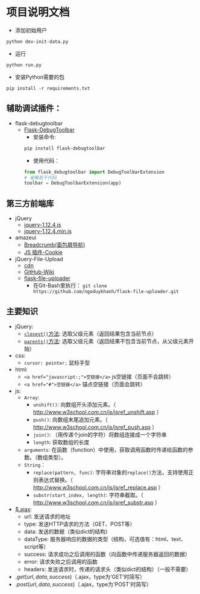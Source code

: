 # 项目说明文档

* 添加初始用户
```shell
python dev-init-data.py
```
* 运行
```shell
python run.py
```
* 安装Python需要的包
```shell
pip install -r requirements.txt
```

## 辅助调试插件：
* flask-debugtoolbar
    - [Flask-DebugToolbar](https://flask-debugtoolbar.readthedocs.io/)
        + 安装命令: 
        ```bash
        pip install flask-debugtoolbar
        ```
        + 使用代码：
        ```python
        from flask_debugtoolbar import DebugToolbarExtension
        # 省略若干代码
        toolbar = DebugToolbarExtension(app)
        ```

## 第三方前端库
* jQuery
    - [jquery-1.12.4.js](http://code.jquery.com/jquery-1.12.4.js)
    - [jquery-1.12.4.min.js](http://code.jquery.com/jquery-1.12.4.min.js)
* amazeui
    - [Breadcrumb\(面包屑导航\)](http://www.amazeui.org/css/breadcrumb)
    - [JS 插件-Cookie](http://www.amazeui.org/javascript/cookie)
* jQuery-File-Upload
    - [cdn](https://cdnjs.com/libraries/blueimp-file-upload)
    - [GitHub-Wiki](https://github.com/blueimp/jQuery-File-Upload/wiki)
    - [flask-file-uploader](https://github.com/ngoduykhanh/flask-file-uploader)
        + 在Git-Bash里执行： `git clone https://github.com/ngoduykhanh/flask-file-uploader.git`

## 主要知识
* jQuery:
    - [`closest()`方法](http://www.css88.com/jqapi-1.9/closest/): 选取父级元素（返回结果包含当前节点）
    - [`parents()`方法](http://www.css88.com/jqapi-1.9/parents/): 选取父级元素（返回结果不包含当前节点，从父级元素开始）
* css:
    - `cursor: pointer;` 鼠标手型
* html:
    - `<a href="javascript:;">空链接</a>` js空链接（页面不会跳转）
    - `<a href="#">空链接</a>` 锚点空链接（页面会跳转）
* js:
    - `Array`:
        + `unshift()`: 向数组开头添加元素。（ http://www.w3school.com.cn/js/jsref_unshift.asp ）
        + `push()`: 向数组末尾追加元素。（ http://www.w3school.com.cn/js/jsref_push.asp ）
        + `join()`: （用传递个join的字符）将数组连接成一个字符串
        + `length`: 获取数组的长度
    - `arguments`: 在函数（function）中使用，获取调用函数时传递给函数的参数。（数组类型）。
    - `String`：
        + `replace(pattern, func)`: 字符串对象的`replace()`方法，支持使用正则表达式替换。（ http://www.w3school.com.cn/js/jsref_replace.asp ）
        + `substr(start_index, length)`: 字符串截取。（ http://www.w3school.com.cn/js/jsref_substr.asp ）
* [$.ajax](http://www.w3school.com.cn/jquery/ajax_ajax.asp):
    - url: 发送请求的地址
    - type: 发送HTTP请求的方法（GET、POST等）
    - data: 发送的数据（类似dict的结构）
    - dataType: 服务器响应的数据的类型（结构，可选值有：html、text、script等）
    - success: 请求成功之后调用的函数（向函数中传递服务器返回的数据）
    - error: 请求失败之后调用的函数
    - headers: 发送请求时，传递的请求头（类似dict的结构）（一般不需要）
* $.get(url, data, success) （$.ajax，type为'GET'时简写）
* $.post(url, data, success)（$.ajax，type为'POST'时简写）